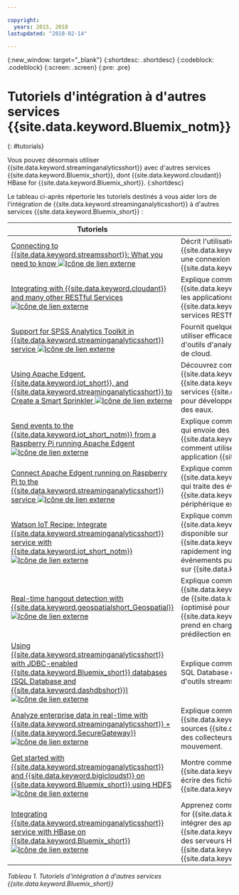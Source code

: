 ```yaml
---

copyright:
  years: 2015, 2018
lastupdated: "2018-02-14"

---
```


<!-- Attribute definitions -->
{:new_window: target="_blank"}
{:shortdesc: .shortdesc}
{:codeblock: .codeblock}
{:screen: .screen}
{:pre: .pre}

# Tutoriels d'intégration à d'autres services {{site.data.keyword.Bluemix_notm}}
{: #tutorials}


Vous pouvez désormais utiliser {{site.data.keyword.streaminganalyticsshort}} avec d'autres services {{site.data.keyword.Bluemix_short}}, dont {{site.data.keyword.cloudant}} HBase for {{site.data.keyword.Bluemix_short}}.
{:shortdesc}

Le tableau ci-après répertorie les tutoriels destinés à vous aider lors de l'intégration de {{site.data.keyword.streaminganalyticsshort}} à d'autres services {{site.data.keyword.Bluemix_short}} :


| Tutoriels | Description   |
|----------|--------|
| [Connecting to {{site.data.keyword.streamsshort}}: What you need to know ![Icône de lien externe](../../icons/launch-glyph.svg "Icône de lien externe")](https://ibm.co/2iDHfFt) | Décrit l'utilisation d'opérateurs {{site.data.keyword.streamsshort}} qui écoutent une connexion dans {{site.data.keyword.streaminganalyticsshort}}  |
| [Integrating with {{site.data.keyword.cloudant}} and many other RESTful Services ![Icône de lien externe](../../icons/launch-glyph.svg "Icône de lien externe")](https://developer.ibm.com/streamsdev/docs/integrating-with-cloudant-and-many-other-restful-services/) | Explique comment utiliser les adaptateurs HTTP {{site.data.keyword.streamsshort}} pour intégrer les applications SPL à {{site.data.keyword.cloudant}} et à d'autres services RESTful reposant sur le Web. |
| [Support for SPSS Analytics Toolkit in {{site.data.keyword.streaminganalyticsshort}} service ![Icône de lien externe](../../icons/launch-glyph.svg "Icône de lien externe")](https://developer.ibm.com/streamsdev/docs/spss-in-bluemix-streaming-analytics-service/) | Fournit quelques conseils nécessaires pour utiliser efficacement les opérateurs du kit d'outils d'analyse SPSS dans l'environnement de cloud. |
| [Using Apache Edgent, {{site.data.keyword.iot_short}}, and {{site.data.keyword.streaminganalyticsshort}} to Create a Smart Sprinkler ![Icône de lien externe](../../icons/launch-glyph.svg "Icône de lien externe")](https://developer.ibm.com/bluemix/2016/06/01/better-analytics-with-apache-quarks/)| Découvrez comment combiner Apache Edgent, {{site.data.keyword.streaminganalyticsshort}}, {{site.data.keyword.iot_short}} et d'autres services {{site.data.keyword.Bluemix_short}} pour développer une solution de conservation des eaux. |
| [Send events to the {{site.data.keyword.iot_short_notm}} from a Raspberry Pi running Apache Edgent  ![Icône de lien externe](../../icons/launch-glyph.svg "Icône de lien externe")](https://ibm.co/2BWqMou)| Explique comment créer une application Edgent qui envoie des relevés depuis un détecteur à {{site.data.keyword.iot_short_notm}} et comment utiliser ces événements depuis une application {{site.data.keyword.streamsshort}}. |
| [Connect Apache Edgent running on Raspberry Pi to the {{site.data.keyword.streaminganalyticsshort}} service  ![Icône de lien externe](../../icons/launch-glyph.svg "Icône de lien externe")](https://ibm.co/2BWXjec)| Explique comment créer une application {{site.data.keyword.streaminganalyticsshort}} qui traite des événements envoyés à {{site.data.keyword.iot_short_notm}} depuis un périphérique exécutant Apache Edgent. |
| [Watson IoT Recipe: Integrate {{site.data.keyword.streaminganalyticsshort}} service with {{site.data.keyword.iot_short_notm}} ![Icône de lien externe](../../icons/launch-glyph.svg "Icône de lien externe")](https://developer.ibm.com/recipes/tutorials/integrate-ibm-streaming-analytics-service-with-watson-iot-platform/)| Explique comment utiliser le service {{site.data.keyword.streaminganalyticsshort}}, disponible sur {{site.data.keyword.Bluemix_short}}, pour rapidement ingérer, analyser et corréler les événements publiés par les périphériques IoT, sur {{site.data.keyword.iot_short_notm}}.|
| [Real-time hangout detection with {{site.data.keyword.geospatialshort_Geospatial}} ![Icône de lien externe](../../icons/launch-glyph.svg "Icône de lien externe")](https://developer.ibm.com/bluemix/2016/05/27/real-time-hangout-detection/)	| Explique comment le service {{site.data.keyword.geospatialshort_Geospatial}} de {{site.data.keyword.Bluemix_short}} (optimisé pour {{site.data.keyword.streaminganalyticsshort}}) prend en charge la détection des lieux de prédilection en temps réel.|
| [Using {{site.data.keyword.streaminganalyticsshort}} with JDBC-enabled {{site.data.keyword.Bluemix_short}} databases (SQL Database and {{site.data.keyword.dashdbshort}}) ![Icône de lien externe](../../icons/launch-glyph.svg "Icône de lien externe")](https://developer.ibm.com/bluemix/2016/01/26/streaming-analytics-with-jdbc-enabled-databases/)	| Explique comment procéder à l'intégration à SQL Database et dashDB en utilisant le kit d'outils streamsx.jdbc.	|
| [Analyze enterprise data in real-time with {{site.data.keyword.streaminganalyticsshort}} + {{site.data.keyword.SecureGateway}} ![Icône de lien externe](../../icons/launch-glyph.svg "Icône de lien externe")](https://developer.ibm.com/bluemix/2016/02/17/analyze-enterprise-data-with-streaming-analytics-secure-gateway/) | Explique comment connecter un tunnel {{site.data.keyword.SecureGateway}} à des sources {{site.data.keyword.streamsshort}} et à des collecteurs de données d'entreprise en mouvement.	|
| [Get started with {{site.data.keyword.streaminganalyticsshort}} and {{site.data.keyword.bigicloudst}} on {{site.data.keyword.Bluemix_short}} using HDFS ![Icône de lien externe](../../icons/launch-glyph.svg "Icône de lien externe")](https://developer.ibm.com/bluemix/2016/02/26/streaming-analytics-and-biginsights-using-hdfs/)	| Montre comment utiliser des opérateurs {{site.data.keyword.streamsshort}} pour lire et écrire des fichiers en HDFS sur {{site.data.keyword.Bluemix_short}}.	|
| [Integrating {{site.data.keyword.streaminganalyticsshort}} service with HBase on {{site.data.keyword.Bluemix_short}} ![Icône de lien externe](../../icons/launch-glyph.svg "Icône de lien externe")](https://developer.ibm.com/streamsdev/docs/integrating-streams-biginsights-hbase-service-bluemix/)| Apprenez comment utiliser le kit d'outils HBase for {{site.data.keyword.Bluemix_short}} pour intégrer des applications {{site.data.keyword.streaminganalyticsshort}} à des serveurs HBase dans {{site.data.keyword.bigicloudst}} sous {{site.data.keyword.Bluemix_short}}.	|

*Tableau 1. Tutoriels d'intégration à d'autres services {{site.data.keyword.Bluemix_short}}*
